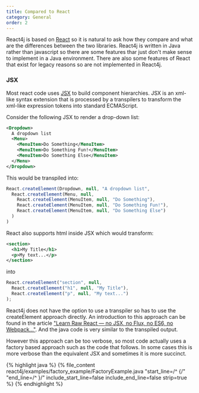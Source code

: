 ```yaml
---
title: Compared to React
category: General
order: 2
---
```


React4j is based on [React](https://reactjs.org) so it is natural to ask how they compare and
what are the differences between the two libraries. React4j is written in Java rather than
javascript so there are some features thar just don't make sense to implement in a Java
environment. There are also some features of React that exist for legacy reasons so are not
implemented in React4j.

### JSX

Most react code uses [JSX](https://facebook.github.io/jsx/) to build component hierarchies. JSX is an xml-like
syntax extension that is processed by a transpilers to transform the xml-like expression tokens into standard
ECMAScript.

Consider the following JSX to render a drop-down list:  

```xml
<Dropdown>
  A dropdown list
  <Menu>
    <MenuItem>Do Something</MenuItem>
    <MenuItem>Do Something Fun!</MenuItem>
    <MenuItem>Do Something Else</MenuItem>
  </Menu>
</Dropdown>
``` 

This would be transpiled into:

```javascript
React.createElement(Dropdown, null, "A dropdown list",
  React.createElement(Menu, null,
    React.createElement(MenuItem, null, "Do Something"),
    React.createElement(MenuItem, null, "Do Something Fun!"),
    React.createElement(MenuItem, null, "Do Something Else")
  )
)
```

React also supports html inside JSX which would transform:

```xml
<section>
  <h1>My Title</h1>
  <p>My text...</p>
</section>
```

into

```javascript
React.createElement("section", null,
  React.createElement("h1", null, "My Title"),
  React.createElement("p", null, "My text...")
);
```

React4j does not have the option to use a transpiler so has to use the createElement approach directly. An
introduction to this approach can be found in the article
["Learn Raw React — no JSX, no Flux, no ES6, no Webpack..."](http://jamesknelson.com/learn-raw-react-no-jsx-flux-es6-webpack/).
And the java code is very similar to the transpiled output.

However this approach can be too verbose, so most code actually uses a factory based approach such as the code
that follows. In some cases this is more verbose than the equivalent JSX and sometimes it is more succinct.

<div class="example">
{% highlight java %}
{% file_content react4j/examples/factory_example/FactoryExample.java "start_line=/^  {/" "end_line=/^  }/" include_start_line=false include_end_line=false strip=true %}
{% endhighlight %}
</div>

